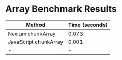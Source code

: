 # Array Benchmark Results

| Method                | Time (seconds) |
| --------------------- | -------------- |
| Nexium chunkArray     | 0.073          |
| JavaScript chunkArray | 0.001          |
| -                     | -              |
